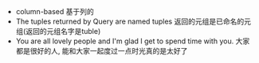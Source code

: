 - column-based 基于列的
- The tuples returned by Query are named tuples 返回的元组是已命名的元组(返回的元组名字是tuble)
- You are all lovely people and I'm glad I get to spend time with you. 大家都是很好的人, 能和大家一起度过一点时光真的是太好了